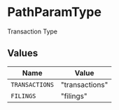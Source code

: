 # PathParamType

Transaction Type


## Values

| Name           | Value          |
| -------------- | -------------- |
| `TRANSACTIONS` | "transactions" |
| `FILINGS`      | "filings"      |